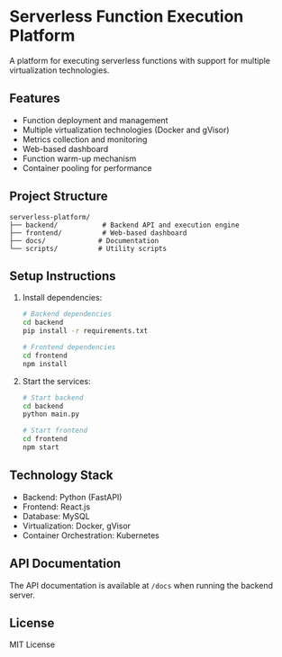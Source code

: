 # Serverless Function Execution Platform

A platform for executing serverless functions with support for multiple virtualization technologies.

## Features

- Function deployment and management
- Multiple virtualization technologies (Docker and gVisor)
- Metrics collection and monitoring
- Web-based dashboard
- Function warm-up mechanism
- Container pooling for performance

## Project Structure

```
serverless-platform/
├── backend/           # Backend API and execution engine
├── frontend/          # Web-based dashboard
├── docs/             # Documentation
└── scripts/          # Utility scripts
```

## Setup Instructions

1. Install dependencies:
   ```bash
   # Backend dependencies
   cd backend
   pip install -r requirements.txt

   # Frontend dependencies
   cd frontend
   npm install
   ```

2. Start the services:
   ```bash
   # Start backend
   cd backend
   python main.py

   # Start frontend
   cd frontend
   npm start
   ```

## Technology Stack

- Backend: Python (FastAPI)
- Frontend: React.js
- Database: MySQL
- Virtualization: Docker, gVisor
- Container Orchestration: Kubernetes

## API Documentation

The API documentation is available at `/docs` when running the backend server.

## License

MIT License 